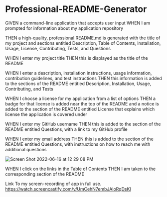 # Professional-README-Generator

GIVEN a command-line application that accepts user input
WHEN I am prompted for information about my application repository


THEN a high-quality, professional README.md is generated with the title of my project and sections entitled Description, Table of Contents, Installation, Usage, License, Contributing, Tests, and Questions


WHEN I enter my project title
THEN this is displayed as the title of the README


WHEN I enter a description, installation instructions, usage information, contribution guidelines, and test instructions
THEN this information is added to the sections of the README entitled Description, Installation, Usage, Contributing, and Tests


WHEN I choose a license for my application from a list of options
THEN a badge for that license is added near the top of the README and a notice is added to the section of the README entitled License that explains which license the application is covered under


WHEN I enter my GitHub username
THEN this is added to the section of the README entitled Questions, with a link to my GitHub profile


WHEN I enter my email address
THEN this is added to the section of the README entitled Questions, with instructions on how to reach me with additional questions

![Screen Shot 2022-06-16 at 12 29 08 PM](https://user-images.githubusercontent.com/102997990/174120158-37386aea-a89a-4c55-bb9d-4c2752a5f50e.png)

WHEN I click on the links in the Table of Contents
THEN I am taken to the corresponding section of the README

Link To my screen-recording of app in full use. https://watch.screencastify.com/v/UmCehN7embJAloRqDsKl
